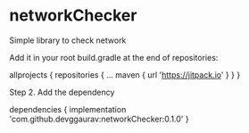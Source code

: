 # networkChecker
Simple library to check network 




Add it in your root build.gradle at the end of repositories:

allprojects {
		repositories {
			...
			maven { url 'https://jitpack.io' }
		}
	}
  
  
  Step 2. Add the dependency
  
  
dependencies {
	        implementation 'com.github.devggaurav:networkChecker:0.1.0'
	}
